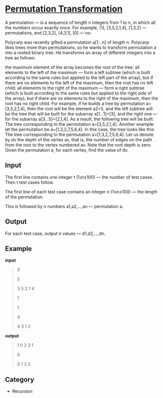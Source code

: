 # [Permutation Transformation](https://vjudge.net/problem/CodeForces-1490D/origin) 
A permutation — is a sequence of length n integers from 1 to n, in which all the numbers occur exactly once. For example, [1], [3,5,2,1,4], [1,3,2] — permutations, and [2,3,2], [4,3,1], [0] — no.

Polycarp was recently gifted a permutation a[1…n] of length n. Polycarp likes trees more than permutations, so he wants to transform permutation a into a rooted binary tree. He transforms an array of different integers into a tree as follows:

the maximum element of the array becomes the root of the tree;
all elements to the left of the maximum — form a left subtree (which is built according to the same rules but applied to the left part of the array), but if there are no elements to the left of the maximum, then the root has no left child;
all elements to the right of the maximum — form a right subtree (which is built according to the same rules but applied to the right side of the array), but if there are no elements to the right of the maximum, then the root has no right child.
For example, if he builds a tree by permutation a=[3,5,2,1,4], then the root will be the element a2=5, and the left subtree will be the tree that will be built for the subarray a[1…1]=[3], and the right one — for the subarray a[3…5]=[2,1,4]. As a result, the following tree will be built:
The tree corresponding to the permutation a=[3,5,2,1,4].
Another example: let the permutation be a=[1,3,2,7,5,6,4]. In this case, the tree looks like this:
The tree corresponding to the permutation a=[1,3,2,7,5,6,4].
Let us denote by dv the depth of the vertex av, that is, the number of edges on the path from the root to the vertex numbered av. Note that the root depth is zero. Given the permutation a, for each vertex, find the value of dv.



## Input
The first line contains one integer t (1≤t≤100) — the number of test cases. Then t test cases follow.

The first line of each test case contains an integer n (1≤n≤100) — the length of the permutation.

This is followed by n numbers a1,a2,…,an — permutation a.

## Output
For each test case, output n values — d1,d2,…,dn.


## Example
**input**
> 3
> 
> 5
> 
> 3 5 2 1 4
> 
> 1
> 
> 1
> 
> 4
>  
> 4 3 1 2

**output**
> 1 0 2 3 1
>  
> 0
>  
> 0 1 3 2 


## Category
* Recursion
